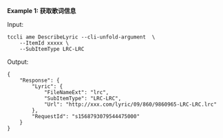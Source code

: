 **Example 1: 获取歌词信息**



Input: 

```
tccli ame DescribeLyric --cli-unfold-argument  \
    --ItemId xxxxx \
    --SubItemType LRC-LRC
```

Output: 
```
{
    "Response": {
        "Lyric": {
            "FileNameExt": "lrc",
            "SubItemType": "LRC-LRC",
            "Url": "http://xxx.com/lyric/09/860/9860965-LRC-LRC.lrc"
        },
        "RequestId": "s1568793079544475000"
    }
}
```


